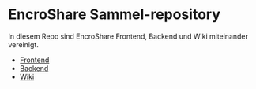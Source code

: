 # EncroShare Sammel-repository

In diesem Repo sind EncroShare Frontend, Backend und Wiki miteinander vereinigt.

- [Frontend](secure_journal_frontend)
- [Backend](secure_journal_backend)
- [Wiki](secure_journal.wiki)
